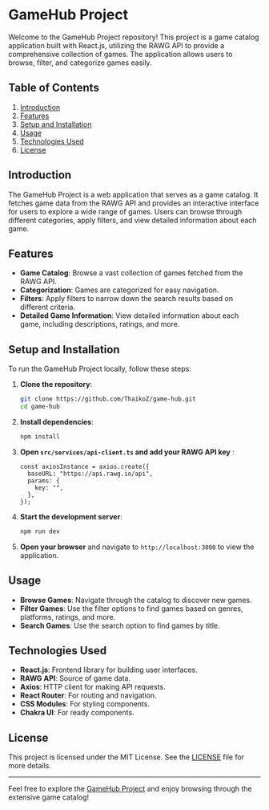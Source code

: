 # GameHub Project

Welcome to the GameHub Project repository! This project is a game catalog application built with React.js, utilizing the RAWG API to provide a comprehensive collection of games. The application allows users to browse, filter, and categorize games easily.

## Table of Contents

1. [Introduction](#introduction)
2. [Features](#features)
3. [Setup and Installation](#setup-and-installation)
4. [Usage](#usage)
5. [Technologies Used](#technologies-used)
6. [License](#license)

## Introduction

The GameHub Project is a web application that serves as a game catalog. It fetches game data from the RAWG API and provides an interactive interface for users to explore a wide range of games. Users can browse through different categories, apply filters, and view detailed information about each game.

## Features

- **Game Catalog**: Browse a vast collection of games fetched from the RAWG API.
- **Categorization**: Games are categorized for easy navigation.
- **Filters**: Apply filters to narrow down the search results based on different criteria.
- **Detailed Game Information**: View detailed information about each game, including descriptions, ratings, and more.

## Setup and Installation

To run the GameHub Project locally, follow these steps:

1. **Clone the repository**:

    ```bash
    git clone https://github.com/ThaikoZ/game-hub.git
    cd game-hub
    ```

2. **Install dependencies**:

    ```bash
    npm install
    ```

3. **Open `src/services/api-client.ts` and add your RAWG API key** :

    ```plaintext
    const axiosInstance = axios.create({
      baseURL: "https://api.rawg.io/api",
      params: {
        key: "",
      },
    });
    ```

4. **Start the development server**:

    ```bash
    npm run dev
    ```

5. **Open your browser** and navigate to `http://localhost:3000` to view the application.

## Usage

- **Browse Games**: Navigate through the catalog to discover new games.
- **Filter Games**: Use the filter options to find games based on genres, platforms, ratings, and more.
- **Search Games**: Use the search option to find games by title.

## Technologies Used

- **React.js**: Frontend library for building user interfaces.
- **RAWG API**: Source of game data.
- **Axios**: HTTP client for making API requests.
- **React Router**: For routing and navigation.
- **CSS Modules**: For styling components.
- **Chakra UI**: For ready components.

## License

This project is licensed under the MIT License. See the [LICENSE](LICENSE) file for more details.

---

Feel free to explore the [GameHub Project](https://cd-game-hub.netlify.app/) and enjoy browsing through the extensive game catalog!
